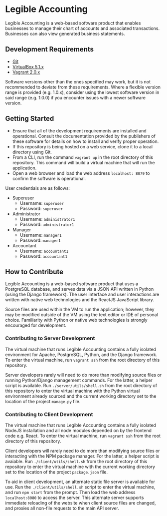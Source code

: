 # Legible Accounting

Legible Accounting is a web-based software product that enables businesses to
manage their chart of accounts and associated transactions. Businesses can also
view generated business statements.

## Development Requirements

* [Git](https://git-scm.com/)
* [VirtualBox 5.1.x](https://www.virtualbox.org/)
* [Vagrant 2.0.x](https://www.vagrantup.com/)

Software versions other than the ones specified may work, but it is not
recommended to deviate from these requirements. Where a flexible version range
is provided (e.g. 1.0.x), consider using the lowest software version in said
range (e.g. 1.0.0) if you encounter issues with a newer software version.

## Getting Started

* Ensure that all of the development requirements are installed and
  operational. Consult the documentation provided by the publishers of these
  software for details on how to install and verify proper operation.
* If this repository is being hosted on a web service, clone it to a local
  directory using Git.
* From a CLI, run the command `vagrant up` in the root directory of this
  repository. This command will build a virtual machine that will run the
  application.
* Open a web browser and load the web address `localhost: 8079` to confirm the
  software is operational.

User credentials are as follows:
* Superuser
  - Username: `superuser`
  - Password: `superuser`
* Administrator
  - Username: `administrator1`
  - Password: `administrator1`
* Manager
  - Username: `manager1`
  - Password: `manager1`
* Accountant
  - Username: `accountant1`
  - Password: `accountant1`

## How to Contribute

Legible Accounting is a web-based software product that uses a PostgreSQL
database, and serves data via a JSON API written in Python (using the Django
framework). The user interface and user interactions are written with native
web technologies and the ReactJS JavaScript library.

Source files are used within the VM to run the application; however, they may
be modified outside of the VM using the text editor or IDE of personal choice.
Familiarity with Python or native web technologies is strongly encouraged for
development.

### Contributing to Server Development

The virtual machine that runs Legible Accounting contains a fully isolated
environment for Apache, PostgreSQL, Python, and the Django framework. To enter
the virtual machine, run `vagrant ssh` from the root directory of this
repository.

Server developers rarely will need to do more than modifying source files or
running Python/Django management commands. For the latter, a helper script is
available. Run `./server/utils/shell.sh` from the root directory of this
repository to enter the virtual machine with the Python virtual environment
already sourced and the current working directory set to the location of the
project `manage.py` file.

### Contributing to Client Development

The virtual machine that runs Legible Accounting contains a fully isolated
NodeJS installation and all node modules depended on by the frontend code
e.g. React. To enter the virtual machine, run `vagrant ssh` from the root
directory of this repository.

Client developers will rarely need to do more than modifying source files or
interacting with the NPM package manager. For the latter, a helper script is
avaiable. Run `./client/utils/shell.sh` from the root directory of this
repository to enter the virtual machine with the current working directory set
to the location of the project `package.json` file.

To aid in client development, an alternate static file server is available for
use. Run the `./client/utils/shell.sh` script to enter the virtual machine, and
run `npm start` from the prompt. Then load the web address `localhost:8080` to
access the server. This alternate server supports immediate reloading of the
website when client source files are changed, and proxies all non-file
requests to the main API server.
